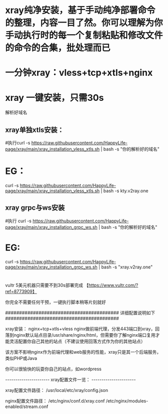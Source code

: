 # xray纯净安装，基于手动纯净部署命令的整理，内容一目了然。你可以理解为你手动执行时的每一个复制粘贴和修改文件的命令的合集，批处理而已
# 一分钟xray：vless+tcp+xtls+nginx
# 
# xray 一键安装，只需30s

解析好域名

## xray单独xtls安装：

#执行curl -s https://raw.githubusercontent.com/HappyLife-page/xray/main/xray_installation_vless_xtls.sh | bash -s "你的解析好的域名"
# EG： 
curl -s https://raw.githubusercontent.com/HappyLife-page/xray/main/xray_installation_vless_xtls.sh | bash -s kty.v2ray.one

## xray grpc与ws安装
#执行 curl -s https://raw.githubusercontent.com/HappyLife-page/xray/main/xray_installation_grpc_ws.sh | bash -s "你的解析好的域名"
# EG:
curl -s https://raw.githubusercontent.com/HappyLife-page/xray/main/xray_installation_grpc_ws.sh | bash -s "xray.v2ray.one"

#
vultr 5美元机器只需要不到30s部署完成 【https://www.vultr.com/?ref=8773909】

你完全不需要任何干预，一键执行脚本稍等片刻就好

######################################### 详细配置说明如下 #########################################

xray安装： nginx+tcp+xtls+vless
nginx做前端代理，分发443端口到xray，回落到nginx默认站点目录/usr/share/nginx/html，但需要你了解nginx端口复用才能灵活配置你自己其他的站点（不建议使用回落方式作为你的其他站点）

该方案不影响nginx作为前端代理和web服务的性能，xray只是其一个后端服务，类似PHP或Java

你可以很愉快的玩耍你自己的站点，如wordpress

---------------------- xray配置文件一览： ----------------------

xray配置文件路径： /usr/local/etc/xray/config.json

nginx配置文件路径： /etc/nginx/conf.d/xray.conf /etc/nginx/modules-enabled/stream.conf
